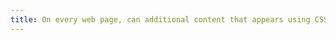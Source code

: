 ```yaml
---
title: On every web page, can additional content that appears using CSS styles only be made visible using the keyboard and any pointing device?
---
```

